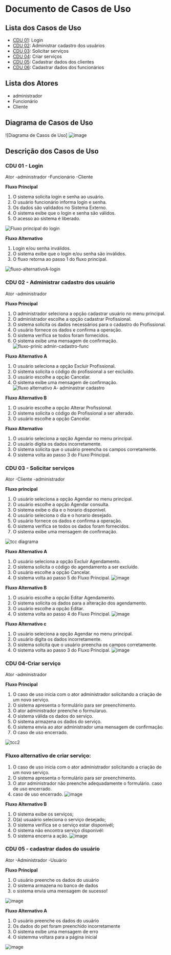 # Documento de Casos de Uso

## Lista dos Casos de Uso

 - [CDU 01](#CDU-01): Login
 - [CDU 02](#CDU-02): Administrar cadastro dos usuários
 - [CDU 03](#CDU-03): Solicitar serviços
 - [CDU 04](#CDU-04): Criar serviços
 - [CDU 05](#CDU-05): Cadastrar dados dos clientes
 - [CDU 06](#CDU-06): Cadastrar dados dos funcionários

## Lista dos Atores
- administrador <br>
- Funcionário <br>
- Cliente

## Diagrama de Casos de Uso

![Diagrama de Casos de Uso] ![image](https://user-images.githubusercontent.com/111608418/207932705-c77ce4ea-4a61-4017-a72d-7b2836bde76a.png)

## Descrição dos Casos de Uso

### CDU 01 - Login
Ator
-administrador
-Funcionário
-Cliente 

**Fluxo Principal**

1. O sistema solicita login e senha ao usuário. 
2. O usuário funcionário informa login e senha. 
3. Os dados são validados no Sistema Externo. 
4. O sistema exibe que o login e senha são válidos. 
5. O acesso ao sistema é liberado.

![Fluxo principal do login ](https://user-images.githubusercontent.com/111400121/201171669-6671bf8f-59bc-401e-a0d1-35ab5a762f33.jpg)


**Fluxo Alternativo**

1. Login e/ou senha inválidos.
2. O sistema exibe que o login e/ou senha são inválidos. 
3. O fluxo retorna ao passo 1 do fluxo principal.

![fluxo-alternativoA-login](https://user-images.githubusercontent.com/111400121/201171890-984f30a1-8127-4395-9891-f5edc97d229f.jpg)


### CDU 02 - Administrar cadastro dos usuário

Ator
-administrador

**Fluxo Principal** 

1. O administrador seleciona a opção cadastrar usuário no menu principal. 
2. O administrador escolhe a opção cadastrar Profissional.
3. O sistema solicita os dados necessários para o cadastro do Profissional.
4. O usuário fornece os dados e confirma a operação.
5. O sistema verifica se todos foram fornecidos.
6. O sistema exibe uma mensagem de confirmação.
![fluxo-prinic admin-cadastro-func](https://user-images.githubusercontent.com/111400121/201172431-b8740282-5b61-4b80-9889-9b1f862f6e5d.jpg)

**Fluxo Alternativo A**
 
1. O usuário seleciona a opção Excluir Profissional. 
2. O sistema solicita o código do profissional a ser excluído. 
3. O usuário escolhe a opção Cancelar.
4. O sistema exibe uma mensagem de confirmação.
![fluxo alternativo   A- adminastrar cadastro](https://user-images.githubusercontent.com/111400121/201172605-a369bb32-dadd-4c65-a39b-744a6cd26fec.jpg)


**Fluxo Alternativo B**
 
1. O usuário escolhe a opção Alterar Profissional. 
2. O sistema solicita o código do Profissional a ser alterado. 
3. O usuário escolhe a opção Cancelar.

**Fluxo Alternativo**
1. O usuário seleciona a opção Agendar no menu principal.
2. O usuário digita os dados incorretamente.
3. O sistema solicita que o usuário preencha os campos corretamente.
4. O sistema volta ao passo 3 do Fluxo Principal.


### CDU 03 - Solicitar serviços
Ator
-Cliente
-administrador

 **Fluxo principal**
1. O usuário seleciona a opção Agendar no menu principal.
2. O usuário escolhe a opção Agendar consulta.
3. O sistema exibe o dia e o horario disponivel.
4. O usuário seleciona o dia e o horario desejado.
5. O usuário fornece os dados e confirma a operação.
6. O sistema verifica se todos os dados foram fornecidos.
7. O sistema exibe uma mensagem de confirmação. 


![tcc diagrama](https://user-images.githubusercontent.com/111608418/207936561-63d9470c-cfc0-4074-b19e-af35979491fc.png)

**Fluxo Alternativo A**
1. O usuário seleciona a opção Excluir Agendamento. 
2. O sistema solicita o código do agendamento a ser excluído. 
3. O usuário escolhe a opção Cancelar. 
4. O sistema volta ao passo 5 do Fluxo Principal.
![image](https://user-images.githubusercontent.com/111608418/206539554-8e30512b-17b3-4dfc-a13d-37b332c8a130.png)


**Fluxo Alternativo B**
1. O usuário escolhe a opção Editar Agendamento. 
2. O sistema solicita os dados para a alteração dos agendamento. 
3. O usuário escolhe a opção Editar. 
4. O sistema volta ao passo 4 do Fluxo Principal.
![image](https://user-images.githubusercontent.com/111400121/206534271-197133fe-4c63-4ea3-80fa-ccc34d3021d0.png)


**Fluxo Alternativo c**
1. O usuário seleciona a opção Agendar no menu principal.
2. O usuário digita os dados incorretamente.
3. O sistema solicita que o usuário preencha os campos corretamente.
4. O sistema volta ao passo 3 do Fluxo Principal.
![image](https://user-images.githubusercontent.com/111400121/206539112-4d46892b-d342-4a8b-99b6-602fa700f16b.png)


### CDU 04-Criar serviço
Ator
-administrador

**Fluxo Principal**

1. O caso de uso inicia com o ator administrador solicitando a criação de um novo serviço.
2. O sistema apresenta o formulário para ser preenchimento.
3. O ator administrador preenche o formularuo.
4. O sistema válida os dados do serviço.
5. O sistema armazena os dados do serviço.
6. O sistema envia ao ator administrador uma mensagem de confirmação.
7. O caso de uso encerrado.

![tcc2](https://user-images.githubusercontent.com/111608418/207936240-830c3799-f46d-444f-9f39-00e2b2eefdac.png)

### Fluxo alternativo de criar serviço:

1. O caso de uso inicia com o ator administrador solicitando a criação de um novo serviço.
2. O sistema apresenta o formulário para ser preenchimento.
3. O ator administrador não preenche adequadamente o formulário. caso de uso encerrado.
4. caso de uso encerrado.
![image](https://user-images.githubusercontent.com/111400121/200863985-f4bb1677-bc14-4889-9b89-6d295415e955.png)



**Fluxo Alternativo B**
1. O sistema exibe os serviços;
2. O(a) usuaário seleciona o serviço desejado;
3. O sistema verifica se o serviço estar disponivél;
4. O sistema não encontra serviço disponivél:
5. O sistema encerra a ação.
![image](https://user-images.githubusercontent.com/111400121/203131896-67fdef28-c9af-484e-b887-e34e4e32982e.png)

### CDU 05 - cadastrar dados do usuário
Ator
-Administrador
-Usuário

**Fluxo Principal**
1. O usuário preenche os dados do usuário
2. O sistema armazena no banco de dados
3. o sistema envia uma mensagem de sucesso!

![image](https://user-images.githubusercontent.com/111400121/208182130-45b6b42a-6c36-420d-9905-cd8b44a57bfd.png)

**Fluxo Alternativo A**
1. O usuário preenche os dados do usuário
2. Os dados do pet foram preenchido incorretamente
3. O sistema exibe uma mensagem de erro
4. O sistemma voltara para a página inicial

![image](https://user-images.githubusercontent.com/111400121/208181864-ec9ae9f1-1d13-455b-978c-e49345b89b2d.png)


